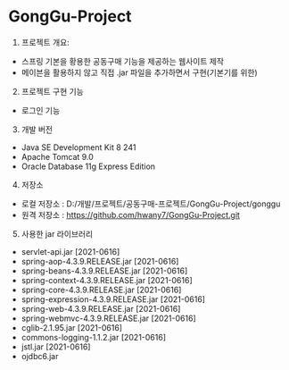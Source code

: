 # GongGu-Project

1. 프로젝트 개요:
- 스프링 기본을 황용한 공동구매 기능을 제공하는 웹사이트 제작
- 메이븐을 활용하지 않고 직접 .jar 파일을 추가하면서 구현(기본기를 위한)

2. 프로젝트 구현 기능
- 로그인 기능

3. 개발 버전
- Java SE Development Kit 8 241
- Apache Tomcat 9.0
- Oracle Database 11g Express Edition

4. 저장소
- 로컬 저장소 : D:/개발/프로젝트/공동구매-프로젝트/GongGu-Project/gonggu
- 원격 저장소 : https://github.com/hwany7/GongGu-Project.git

5. 사용한 jar 라이브러리
- servlet-api.jar 									[2021-0616]
- spring-aop-4.3.9.RELEASE.jar 						[2021-0616]
- spring-beans-4.3.9.RELEASE.jar 					[2021-0616]
- spring-context-4.3.9.RELEASE.jar 					[2021-0616]
- spring-core-4.3.9.RELEASE.jar 					[2021-0616]
- spring-expression-4.3.9.RELEASE.jar 				[2021-0616]
- spring-web-4.3.9.RELEASE.jar 						[2021-0616]
- spring-webmvc-4.3.9.RELEASE.jar 					[2021-0616]
- cglib-2.1.95.jar 									[2021-0616]
- commons-logging-1.1.2.jar 						[2021-0616]
- jstl.jar											[2021-0616]
- ojdbc6.jar